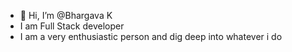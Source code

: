 - 👋 Hi, I’m @Bhargava K
- I am Full Stack developer
- I am a very enthusiastic person and dig deep into whatever i do
